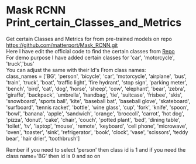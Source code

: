 # Mask RCNN Print_certain_Classes_and_Metrics
Get certain Classes and Metrics for from pre-trained models on repo https://github.com/matterport/Mask_RCNN.git<br/>
Here I have edit the official code to find the certain classes from <a href='https://github.com/matterport/Mask_RCNN.git'>Repo<a/><br/>
For demo purpose I have added certain classes for 'car', 'motorcycle', 'truck','bus'<br/>
You can adjust the same with their Id's From class names:<br/>
class_names = ['BG', 'person', 'bicycle', 'car', 'motorcycle', 'airplane',
               'bus', 'train', 'truck', 'boat', 'traffic light',
               'fire hydrant', 'stop sign', 'parking meter', 'bench', 'bird',
               'cat', 'dog', 'horse', 'sheep', 'cow', 'elephant', 'bear',
               'zebra', 'giraffe', 'backpack', 'umbrella', 'handbag', 'tie',
               'suitcase', 'frisbee', 'skis', 'snowboard', 'sports ball',
               'kite', 'baseball bat', 'baseball glove', 'skateboard',
               'surfboard', 'tennis racket', 'bottle', 'wine glass', 'cup',
               'fork', 'knife', 'spoon', 'bowl', 'banana', 'apple',
               'sandwich', 'orange', 'broccoli', 'carrot', 'hot dog', 'pizza',
               'donut', 'cake', 'chair', 'couch', 'potted plant', 'bed',
               'dining table', 'toilet', 'tv', 'laptop', 'mouse', 'remote',
               'keyboard', 'cell phone', 'microwave', 'oven', 'toaster',
               'sink', 'refrigerator', 'book', 'clock', 'vase', 'scissors',
               'teddy bear', 'hair drier', 'toothbrush']<br/>
               
Rember if you need to select 'person' then class id is 1 and if you need the class name='BG' then id is 0 and so on
